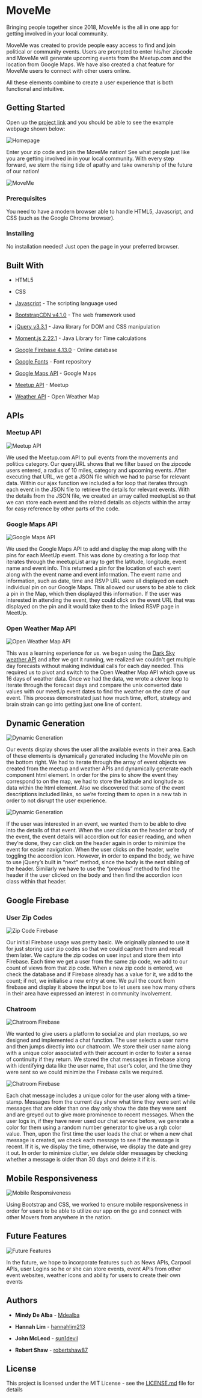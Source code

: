 # MoveMe
Bringing people together since 2018, MoveMe is the all in one app for getting involved in your local community.

MoveMe was created to provide people easy access to find and join political or community events. Users are prompted to enter his/her zipcode and MoveMe will generate upcoming events from the Meetup.com and the location from Google Maps. We have also created a chat feature for MoveMe users to connect with other users online.

All these elements combine to create a user experience that is both functional and intuitive.

## Getting Started

Open up the [project link](https://robertshaw87.github.io/MoveMe/) and you should be able to see the example webpage shown below:

![Homepage](assets/images/home-page.png)

Enter your zip code and join the MoveMe nation! See what people just like you are getting involved in in your local community. With every step forward, we stem the rising tide of apathy and take ownership of the future of our nation!

![MoveMe](assets/images/MoveMe.gif "MoveMe Demo")

### Prerequisites

You need to have a modern browser able to handle HTML5, Javascript, and CSS (such as the Google Chrome browser).

### Installing

No installation needed! Just open the page in your preferred browser.

## Built With

* HTML5

* CSS

* [Javascript](https://www.javascript.com/) - The scripting language used

* [BootstrapCDN v4.1.0](https://getbootstrap.com/docs/4.1/getting-started/introduction/) - The web framework used

* [jQuery v3.3.1](http://jquery.com/) - Java library for DOM and CSS manipulation

* [Moment.js 2.22.1](https://momentjs.com/) - Java Library for Time calculations

* [Google Firebase 4.13.0](https://firebase.google.com/) - Online database

* [Google Fonts](https://fonts.google.com/) - Font repository

* [Google Maps API](https://developers.google.com/maps/documentation/) - Google Maps

* [Meetup API](https://www.meetup.com/meetup_api/) - Meetup

* [Weather API](https://openweathermap.org/api) - Open Weather Map

## APIs

### Meetup API

![Meetup API](assets/images/MeetUp-API.gif)

We used the Meetup.com API to pull events from the movements and politics category. Our queryURL shows that we filter based on the zipcode users entered, a radius of 10 miles, category and upcoming events. After executing that URL, we get a JSON file which we had to parse for relevant data. Within our ajax function we included a for loop that iterates through each event in the JSON file to retrieve the details for relevant events. With the details from the JSON file, we created an array called meetupList so that we can store each event and the related details as objects within the array for easy reference by other parts of the code.

### Google Maps API

![Google Maps API](assets/images/GoogleMaps-API.gif)

We used the Google Maps API to add and display the map along with the pins for each MeetUp event. This was done by creating a for loop that iterates through the meetupList array to get the latitude, longitude, event name and event info. This returned a pin for the location of each event along with the event name and event information. The event name and information, such as date, time and RSVP URL were all displayed on each individual pin on our Google Maps. This allowed our users to be able to click a pin in the Map, which then displayed this information. If the user was interested in attending the event, they could click on the event URL that was displayed on the pin and it would take then to the linked RSVP page in MeetUp.

### Open Weather Map API

![Open Weather Map API](assets/images/OpenWeatherMap-API.gif)

This was a learning experience for us. we began using the [Dark Sky weather API](https://darksky.net/dev) and after we got it running, we realized we couldn't get multiple day forecasts without making individual calls for each day needed. This required us to pivot and switch to the Open Weather Map API which gave us 16 days of weather data. Once we had the data, we wrote a clever loop to iterate through the forecast days and compare the unix converted date values with our meetUp event dates to find the weather on the date of our event. This process demonstrated just how much time, effort, strategy and brain strain can go into getting just one line of content.

## Dynamic Generation

![Dynamic Generation](assets/images/DynamicGeneration-1.gif)

Our events display  shows the user all the available events in their area. Each of these elements is dynamically generated including the MoveMe pin on the bottom right. We had to iterate through the array of event objects we created from the meetup and weather APIs and dynamically generate each component html element. In order for the pins to show the event they correspond to on the map, we had to store the latitude and longitude as data within the html element. Also we discovered that some of the event descriptions included links, so we’re forcing them to open in a new tab in order to not disrupt the user experience.

![Dynamic Generation](assets/images/DynamicGeneration-2.gif)

If the user was interested in an event, we wanted them to be able to dive into the details of that event. When the user clicks on the header or body of the event, the event details will accordion out for easier reading, and when they’re done, they can click on the header again in order to minimize the event for easier navigation. When the user clicks on the header, we’re toggling the accordion icon. However, in order to expand the body, we have to use jQuery’s built in “next” method, since the body is the next sibling of the header. Similarly we have to use the “previous” method to find the header if the user clicked on the body and then find the accordion icon class within that header.

## Google Firebase

### User Zip Codes

![Zip Code Firebase](assets/images/ZipCode-Firebase.gif)

Our initial Firebase usage was pretty basic. We originally planned to use it for just storing user zip codes so that we could capture them and recall them later. We capture the zip codes on user input and store them into Firebase. Each time we get a user from the same zip code, we add to our count of views from that zip code. When a new zip code is entered, we check the database and if Firebase already has a value for it, we add to the count; if not, we initialise a new entry at one. We pull the count from firebase and display it above the input box to let users see how many others in their area have expressed an interest in community involvement.

### Chatroom

![Chatroom Firebase](assets/images/Chatroom-Firebase-1.gif)

We wanted to give users a platform to socialize and plan meetups, so we designed and implemented a chat function. The user selects a user name and then jumps directly into our chatroom. We store their user name along with a unique color associated with their account in order to foster a sense of continuity if they return. We stored the chat messages in firebase along with identifying data like the user name, that user’s color, and the time they were sent so we could minimize the Firebase calls we required.

![Chatroom Firebase](assets/images/Chatroom-Firebase-2.gif)

Each chat message includes a unique color for the user along with a time-stamp. Messages from the current day show what time they were sent while messages that are older than one day only show the date they were sent and are greyed out to give more prominence to recent messages. When the user logs in, if they have never used our chat service before, we generate a color for them using a random number generator to give us a rgb color value. Then, upon the first time the user loads the chat or when a new chat message is created, we check each message to see if the message is recent. If it is, we display the time, otherwise, we display the date and grey it out. In order to minimize clutter, we delete older messages by checking whether a message is older than 30 days and delete it if it is.

## Mobile Responsiveness

![Mobile Responsiveness](assets/images/MobileResponsiveness.gif)

Using Bootstrap and CSS, we worked to ensure mobile responsiveness in order for users to be able to utilize our app on the go and connect with other Movers from anywhere in the nation.

## Future Features

![Future Features](assets/images/FutureFeatures.PNG)

In the future, we hope to incorporate features such as News APIs, Carpool APIs, user Logins so he or she can store events, event APIs from other event websites, weather icons and ability for users to create their own events

## Authors

* **Mindy De Alba**  - [Mdealba](https://github.com/Mdealba)

* **Hannah Lim** - [hannahlim213](https://github.com/hannahlim213)

* **John McLeod**  - [sun1devil](https://github.com/sun1devil)

* **Robert Shaw**  - [robertshaw87](https://github.com/robertshaw87)

## License

This project is licensed under the MIT License - see the [LICENSE.md](LICENSE.md) file for details

